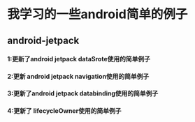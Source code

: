 # 我学习的一些android简单的例子
## android-jetpack
#### 1:更新了android jetpack dataSrote使用的简单例子
#### 2:更新 android jetpack navigation使用的简单例子
#### 3:更新了android jetpack databinding使用的简单例子
#### 4:更新了 lifecycleOwner使用的简单例子
